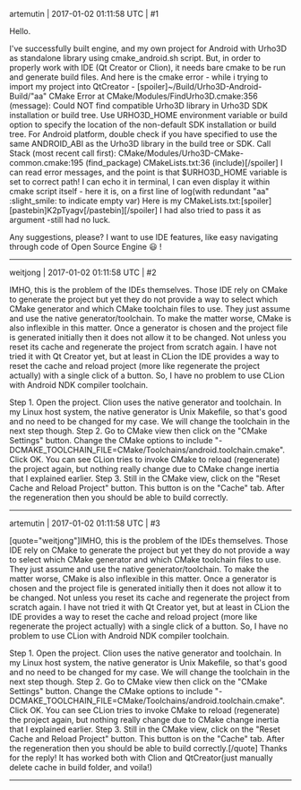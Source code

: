 artemutin | 2017-01-02 01:11:58 UTC | #1

Hello.

I've successfully built engine, and my own project for Android with Urho3D as standalone library using cmake_android.sh script. But, in order to properly work with IDE (Qt Creator or Clion), it needs bare cmake to be run and generate build files.
And here is the cmake error -  while i trying to import my project into QtCreator - [spoiler]~/Build/Urho3D-Android-Build/"aa"
CMake Error at CMake/Modules/FindUrho3D.cmake:356 (message):
  Could NOT find compatible Urho3D library in Urho3D SDK installation or
  build tree.  Use URHO3D_HOME environment variable or build option to
  specify the location of the non-default SDK installation or build tree.
  For Android platform, double check if you have specified to use the same
  ANDROID_ABI as the Urho3D library in the build tree or SDK.
Call Stack (most recent call first):
  CMake/Modules/Urho3D-CMake-common.cmake:195 (find_package)
  CMakeLists.txt:36 (include)[/spoiler] 
I can read error messages, and the point is that $URHO3D_HOME variable is set to correct path! I can echo it in terminal, I can even display it within cmake script itself - here it is, on a first line of log(with redundant "aa"  :slight_smile:  to indicate empty var)
Here is my CMakeLists.txt:[spoiler][pastebin]K2pTyagv[/pastebin][/spoiler]
I had also tried to pass it as argument -still had no luck.

Any suggestions, please? I want to use IDE features, like easy navigating through code of Open Source Engine :smiley: !

-------------------------

weitjong | 2017-01-02 01:11:58 UTC | #2

IMHO, this is the problem of the IDEs themselves. Those IDE rely on CMake to generate the project but yet they do not provide a way to select which CMake generator and which CMake toolchain files to use. They just assume and use the native generator/toolchain. To make the matter worse, CMake is also inflexible in this matter. Once a generator is chosen and the project file is generated initially then it does not allow it to be changed. Not unless you reset its cache and regenerate the project from scratch again. I have not tried it with Qt Creator yet, but at least in CLion the IDE provides a way to reset the cache and reload project (more like regenerate the project actually) with a single click of a button. So, I have no problem to use CLion with Android NDK compiler toolchain.

Step 1. Open the project. Clion uses the native generator and toolchain. In my Linux host system, the native generator is Unix Makefile, so that's good and no need to be changed for my case. We will change the toolchain in the next step though.
Step 2. Go to CMake view then click on the "CMake Settings" button. Change the CMake options to include "-DCMAKE_TOOLCHAIN_FILE=CMake/Toolchains/android.toolchain.cmake". Click OK. You can see CLion tries to invoke CMake to reload (regenerate) the project again, but nothing really change due to CMake change inertia that I explained earlier.
Step 3. Still in the CMake view, click on the "Reset Cache and Reload Project" button. This button is on the "Cache" tab. After the regeneration then you should be able to build correctly.

-------------------------

artemutin | 2017-01-02 01:11:58 UTC | #3

[quote="weitjong"]IMHO, this is the problem of the IDEs themselves. Those IDE rely on CMake to generate the project but yet they do not provide a way to select which CMake generator and which CMake toolchain files to use. They just assume and use the native generator/toolchain. To make the matter worse, CMake is also inflexible in this matter. Once a generator is chosen and the project file is generated initially then it does not allow it to be changed. Not unless you reset its cache and regenerate the project from scratch again. I have not tried it with Qt Creator yet, but at least in CLion the IDE provides a way to reset the cache and reload project (more like regenerate the project actually) with a single click of a button. So, I have no problem to use CLion with Android NDK compiler toolchain.

Step 1. Open the project. Clion uses the native generator and toolchain. In my Linux host system, the native generator is Unix Makefile, so that's good and no need to be changed for my case. We will change the toolchain in the next step though.
Step 2. Go to CMake view then click on the "CMake Settings" button. Change the CMake options to include "-DCMAKE_TOOLCHAIN_FILE=CMake/Toolchains/android.toolchain.cmake". Click OK. You can see CLion tries to invoke CMake to reload (regenerate) the project again, but nothing really change due to CMake change inertia that I explained earlier.
Step 3. Still in the CMake view, click on the "Reset Cache and Reload Project" button. This button is on the "Cache" tab. After the regeneration then you should be able to build correctly.[/quote]
Thanks for the reply! It has worked both with Clion and QtCreator(just manually delete cache in build folder, and voila!)

-------------------------

